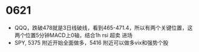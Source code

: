 # 0621
* QQQ，跌破478就是3日线破线，看到465-471.4，所以有两个关键位置，这两个位置5分钟MACD上0轴，结合1h rsi 超卖 进场
* SPY, 5375 附近开始全面做多，5416 附近可以做多vix和强势个股
